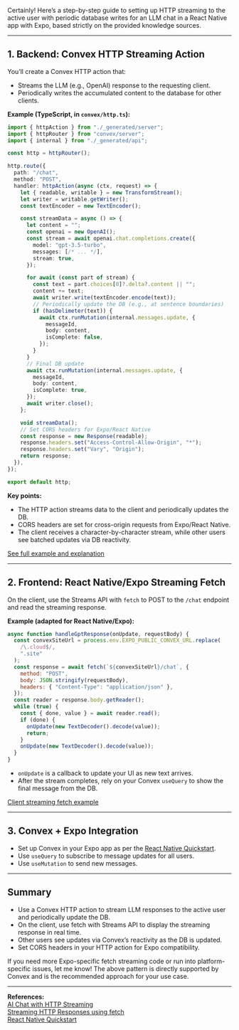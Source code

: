 Certainly! Here’s a step-by-step guide to setting up HTTP streaming to the active user with periodic database writes for an LLM chat in a React Native app with Expo, based strictly on the provided knowledge sources.

---

## 1. **Backend: Convex HTTP Streaming Action**

You’ll create a Convex HTTP action that:
- Streams the LLM (e.g., OpenAI) response to the requesting client.
- Periodically writes the accumulated content to the database for other clients.

**Example (TypeScript, in `convex/http.ts`):**
```ts
import { httpAction } from "./_generated/server";
import { httpRouter } from "convex/server";
import { internal } from "./_generated/api";

const http = httpRouter();

http.route({
  path: "/chat",
  method: "POST",
  handler: httpAction(async (ctx, request) => {
    let { readable, writable } = new TransformStream();
    let writer = writable.getWriter();
    const textEncoder = new TextEncoder();

    const streamData = async () => {
      let content = "";
      const openai = new OpenAI();
      const stream = await openai.chat.completions.create({
        model: "gpt-3.5-turbo",
        messages: [/* ... */],
        stream: true,
      });

      for await (const part of stream) {
        const text = part.choices[0]?.delta?.content || "";
        content += text;
        await writer.write(textEncoder.encode(text));
        // Periodically update the DB (e.g., at sentence boundaries)
        if (hasDelimeter(text)) {
          await ctx.runMutation(internal.messages.update, {
            messageId,
            body: content,
            isComplete: false,
          });
        }
      }
      // Final DB update
      await ctx.runMutation(internal.messages.update, {
        messageId,
        body: content,
        isComplete: true,
      });
      await writer.close();
    };

    void streamData();
    // Set CORS headers for Expo/React Native
    const response = new Response(readable);
    response.headers.set("Access-Control-Allow-Origin", "*");
    response.headers.set("Vary", "Origin");
    return response;
  }),
});

export default http;
```
**Key points:**
- The HTTP action streams data to the client and periodically updates the DB.
- CORS headers are set for cross-origin requests from Expo/React Native.
- The client receives a character-by-character stream, while other users see batched updates via DB reactivity.

[See full example and explanation](https://stack.convex.dev/ai-chat-with-http-streaming)

---

## 2. **Frontend: React Native/Expo Streaming Fetch**

On the client, use the Streams API with `fetch` to POST to the `/chat` endpoint and read the streaming response.

**Example (adapted for React Native/Expo):**
```js
async function handleGptResponse(onUpdate, requestBody) {
  const convexSiteUrl = process.env.EXPO_PUBLIC_CONVEX_URL.replace(
    /\.cloud$/,
    ".site"
  );
  const response = await fetch(`${convexSiteUrl}/chat`, {
    method: "POST",
    body: JSON.stringify(requestBody),
    headers: { "Content-Type": "application/json" },
  });
  const reader = response.body.getReader();
  while (true) {
    const { done, value } = await reader.read();
    if (done) {
      onUpdate(new TextDecoder().decode(value));
      return;
    }
    onUpdate(new TextDecoder().decode(value));
  }
}
```
- `onUpdate` is a callback to update your UI as new text arrives.
- After the stream completes, rely on your Convex `useQuery` to show the final message from the DB.

[Client streaming fetch example](https://stack.convex.dev/ai-chat-with-http-streaming)

---

## 3. **Convex + Expo Integration**

- Set up Convex in your Expo app as per the [React Native Quickstart](https://docs.convex.dev/quickstart/react-native).
- Use `useQuery` to subscribe to message updates for all users.
- Use `useMutation` to send new messages.

---

## **Summary**

- Use a Convex HTTP action to stream LLM responses to the active user and periodically update the DB.
- On the client, use fetch with Streams API to display the streaming response in real time.
- Other users see updates via Convex’s reactivity as the DB is updated.
- Set CORS headers in your HTTP action for Expo compatibility.

If you need more Expo-specific fetch streaming code or run into platform-specific issues, let me know! The above pattern is directly supported by Convex and is the recommended approach for your use case.

---

**References:**  
[AI Chat with HTTP Streaming](https://stack.convex.dev/ai-chat-with-http-streaming)  
[Streaming HTTP Responses using fetch](https://stack.convex.dev/streaming-http-using-fetch)  
[React Native Quickstart](https://docs.convex.dev/quickstart/react-native)